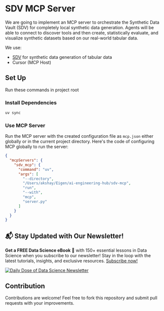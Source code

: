 # SDV MCP Server

We are going to implement an MCP server to orchestrate the Synthetic Data Vault (SDV) for completely local synthetic data generation. Agents will be able to connect to discover tools and then create, statistically evaluate, and visualize synthetic datasets based on our real-world tabular data.

We use:

- [SDV](https://docs.sdv.dev/sdv) for synthetic data generation of tabular data
- Cursor (MCP Host)

## Set Up

Run these commands in project root

### Install Dependencies

```bash
uv sync
```

### Use MCP Server

Run the MCP server with the created configuration file as `mcp.json` either globally or in the current project directory. Here's the code of configuring MCP globally to run the server:

```json
{
  "mcpServers": {
    "sdv_mcp": {
      "command": "uv",
      "args": [
        "--directory",
        "/Users/akshay/Eigen/ai-engineering-hub/sdv-mcp",
        "run",
        "--with",
        "mcp",
        "server.py"
      ]
    }
  }
}
```

## 📬 Stay Updated with Our Newsletter!

**Get a FREE Data Science eBook** 📖 with 150+ essential lessons in Data Science when you subscribe to our newsletter! Stay in the loop with the latest tutorials, insights, and exclusive resources. [Subscribe now!](https://join.dailydoseofds.com)

[![Daily Dose of Data Science Newsletter](https://github.com/patchy631/ai-engineering/blob/main/resources/join_ddods.png)](https://join.dailydoseofds.com)

## Contribution

Contributions are welcome! Feel free to fork this repository and submit pull requests with your improvements.
